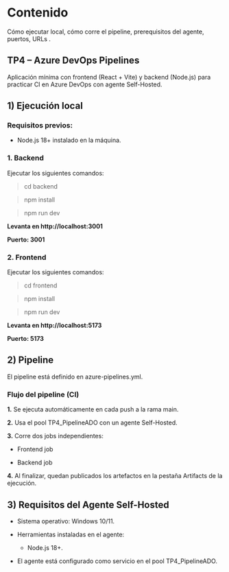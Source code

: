 # Contenido

Cómo ejecutar local, cómo corre el pipeline, prerequisitos del agente, puertos, URLs .

## TP4 – Azure DevOps Pipelines

Aplicación mínima con frontend (React + Vite) y backend (Node.js) para practicar CI en Azure DevOps con agente Self-Hosted.

## 1) Ejecución local

### **Requisitos previos:**

- Node.js 18+ instalado en la máquina.

### **1. Backend**

Ejecutar los siguientes comandos:

> cd backend

> npm install

> npm run dev

__Levanta en http://localhost:3001__

__Puerto: 3001__

### **2. Frontend**

Ejecutar los siguientes comandos:

> cd frontend

> npm install

> npm run dev

__Levanta en http://localhost:5173__

__Puerto: 5173__

## 2) Pipeline

El pipeline está definido en azure-pipelines.yml.

### **Flujo del pipeline (CI)**

**1.** Se ejecuta automáticamente en cada push a la rama main.

**2.** Usa el pool TP4_PipelineADO con un agente Self-Hosted.

**3.** Corre dos jobs independientes:

  - Frontend job 

  - Backend job 

**4.** Al finalizar, quedan publicados los artefactos en la pestaña Artifacts de la ejecución.

## 3) Requisitos del Agente Self-Hosted

- Sistema operativo: Windows 10/11.

- Herramientas instaladas en el agente:

  - Node.js 18+.

- El agente está configurado como servicio en el pool TP4_PipelineADO.



